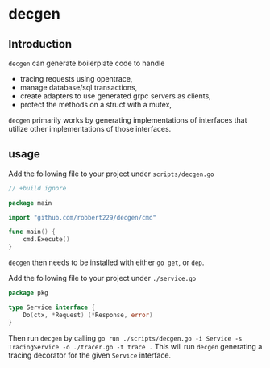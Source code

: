 # decgen

## Introduction

`decgen` can generate boilerplate code to handle

* tracing requests using opentrace,
* manage database/sql transactions,
* create adapters to use generated grpc servers as clients,
* protect the methods on a struct with a mutex,

`decgen` primarily works by generating implementations of interfaces that
utilize other implementations of those interfaces.

## usage

Add the following file to your project under `scripts/decgen.go`

```go
// +build ignore

package main

import "github.com/robbert229/decgen/cmd"

func main() {
	cmd.Execute()
}
```

`decgen` then needs to be installed with either `go get`, or `dep`. 

Add the following file to your project under `./service.go`

```go
package pkg

type Service interface {
    Do(ctx, *Request) (*Response, error)
}
```

Then run `decgen` by calling `go run ./scripts/decgen.go -i Service -s TracingService -o ./tracer.go -t trace .`
This will run `decgen` generating a tracing decorator for the given `Service` interface. 
